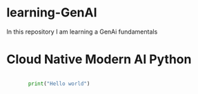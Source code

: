 # learning-GenAI
In this repository I am learning a GenAi fundamentals


# Cloud Native Modern AI Python
```python

       print("Hello world")
```